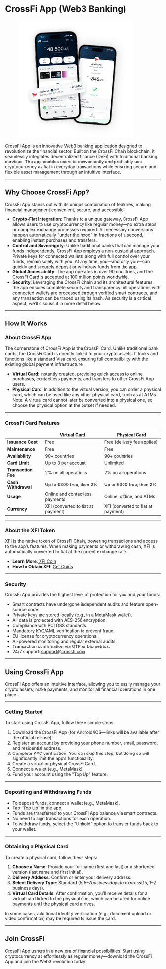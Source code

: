 # CrossFi App (Web3 Banking)

<figure><img src="../.gitbook/assets/image (12).png" alt="" width="375"><figcaption></figcaption></figure>

CrossFi App is an innovative Web3 banking application designed to revolutionize the financial sector. Built on the CrossFi Chain blockchain, it seamlessly integrates decentralized finance (DeFi) with traditional banking services. The app enables users to conveniently and profitably use cryptocurrency as fiat in everyday transactions while ensuring secure and flexible asset management through an intuitive interface.

***

## Why Choose CrossFi App?

CrossFi App stands out with its unique combination of features, making financial management convenient, secure, and accessible:

* **Crypto-Fiat Integration**: Thanks to a unique gateway, CrossFi App allows users to use cryptocurrency like regular money—no extra steps or complex exchange processes required. All necessary conversions happen automatically "under the hood" in fractions of a second, enabling instant purchases and transfers.
* **Control and Sovereignty**: Unlike traditional banks that can manage your funds independently, CrossFi App employs a non-custodial approach. Private keys for connected wallets, along with full control over your funds, remain solely with you. At any time, you—and only you—can quickly and securely deposit or withdraw funds from the app.
* **Global Accessibility**: The app operates in over 90 countries, and the CrossFi Card is accepted at 100 million points worldwide.
* **Security**: Leveraging the CrossFi Chain and its architectural features, the app ensures complete security and transparency. All operations with connected wallets are processed through verified smart contracts, and any transaction can be traced using its hash. As security is a critical aspect, we’ll discuss it in more detail below.

***

## How It Works

### About CrossFi App

The cornerstone of CrossFi App is the CrossFi Card. Unlike traditional bank cards, the CrossFi Card is directly linked to your crypto assets. It looks and functions like a standard Visa card, ensuring full compatibility with the existing global payment infrastructure.

* **Virtual Card**: Instantly created, providing quick access to online purchases, contactless payments, and transfers to other CrossFi App users.
* **Physical Card**: In addition to the virtual version, you can order a physical card, which can be used like any other physical card, such as at ATMs. Note: A virtual card cannot later be converted into a physical one, so choose the physical option at the outset if needed.

***

### CrossFi Card Features

|                     | Virtual Card                       | Physical Card                      |
| ------------------- | ---------------------------------- | ---------------------------------- |
| **Issuance Cost**   | Free                               | Free (delivery fee applies)        |
| **Maintenance**     | Free                               | Free                               |
| **Availability**    | 90+ countries                      | 90+ countries                      |
| **Card Limit**      | Up to 3 per account                | Unlimited                          |
| **Transaction Fee** | 2% on all operations               | 2% on all operations               |
| **Cash Withdrawal** | Up to €300 free, then 2%           | Up to €300 free, then 2%           |
| **Usage**           | Online and contactless payments    | Online, offline, and ATMs          |
| **Currency**        | XFI (converted to fiat at payment) | XFI (converted to fiat at payment) |

***

### About the XFI Token

XFI is the native token of CrossFi Chain, powering transactions and access to the app’s features. When making payments or withdrawing cash, XFI is automatically converted to fiat at the current exchange rate.

* **Learn More**:[ XFI Coin](../economy-overview/xfi-coin.md)
* **How to Obtain XFI**: [Get Coins](../economy-overview/get-coins.md#xfi-token)

***

### Security

CrossFi App provides the highest level of protection for you and your funds:

* Smart contracts have undergone independent audits and feature open-source code.
* Private keys are stored locally (e.g., in a MetaMask wallet).
* All data is protected with AES-256 encryption.
* Compliance with PCI DSS standards.
* Mandatory KYC/AML verification to prevent fraud.
* EU license for cryptocurrency operations.
* AI-powered monitoring and regular external audits.
* Transaction confirmation via OTP or biometrics.
* 24/7 support: [support@crossfi.com](mailto:support@crossfi.com)

***

## Using CrossFi App

CrossFi App offers an intuitive interface, allowing you to easily manage your crypto assets, make payments, and monitor all financial operations in one place.

***

### Getting Started

To start using CrossFi App, follow these simple steps:

1. Download the CrossFi App (for Android/iOS—links will be available after the official release).
2. Register an account by providing your phone number, email, password, and residential address.
3. Complete KYC verification. You can skip this step, but doing so will significantly limit the app’s functionality.
4. Create a virtual or physical CrossFi Card.
5. Connect a wallet (e.g., MetaMask).
6. Fund your account using the "Top Up" feature.

***

### Depositing and Withdrawing Funds

* To deposit funds, connect a wallet (e.g., MetaMask).
* Tap “Top Up” in the app.
* Funds are transferred to your CrossFi App balance via smart contracts.
* No need to sign transactions for each operation.
* To withdraw funds, select the “Unhold” option to transfer funds back to your wallet.

***

### Obtaining a Physical Card

To create a physical card, follow these steps:

1. **Choose a Name**: Provide your full name (first and last) or a shortened version (last name and first initial).
2. **Delivery Address**: Confirm or enter your delivery address.
3. **Select Delivery Type**: Standard ($5, 5–7 business days) or express ($15, 1–2 business days).
4. **Virtual Card Details**: After confirmation, you’ll receive details for a virtual card linked to the physical one, which can be used for online payments until the physical card arrives.

In some cases, additional identity verification (e.g., document upload or video confirmation) may be required to issue the card.

***

## Join CrossFi

CrossFi App ushers in a new era of financial possibilities. Start using cryptocurrency as effortlessly as regular money—download the CrossFi App and join the Web3 revolution today!
